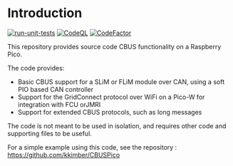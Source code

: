 # Introduction

[![run-unit-tests](https://github.com/kkimber/CBUSPicoLib/actions/workflows/unit_tests.yml/badge.svg)](https://github.com/kkimber/CBUSPicoLib/actions/workflows/unit_tests.yml) [![CodeQL](https://github.com/kkimber/CBUSPicoLib/actions/workflows/github-code-scanning/codeql/badge.svg)](https://github.com/kkimber/CBUSPicoLib/actions/workflows/github-code-scanning/codeql) [![CodeFactor](https://www.codefactor.io/repository/github/kkimber/cbuspicolib/badge)](https://www.codefactor.io/repository/github/kkimber/cbuspicolib)

This repository provides source code CBUS functionality on a Raspberry Pico.

The code provides:

  * Basic CBUS support for a SLiM or FLiM module over CAN, using a soft PIO based CAN controller
  * Support for the GridConnect protocol over WiFi on a Pico-W for integration with FCU orJMRI
  * Support for extended CBUS protocols, such as long messages

The code is not meant to be used in isolation, and requires other code and supporting files to be useful.

For a simple example using this code, see the repository : https://github.com/kkimber/CBUSPico
